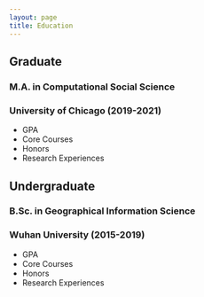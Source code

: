 ```yaml
---
layout: page
title: Education
---
```


## Graduate
### M.A. in Computational Social Science
### University of Chicago (2019-2021)
- GPA
- Core Courses
- Honors
- Research Experiences


## Undergraduate
### B.Sc. in Geographical Information Science
### Wuhan University (2015-2019)
- GPA
- Core Courses
- Honors
- Research Experiences


